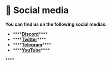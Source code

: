 # 📱 Social media

**You can find us on the following social medias:**

* \*\*\*\*[**Discord**](https://discord.gg/hCXPNUvTdp)\*\*\*\*
* \*\*\*\*[**Twitter**](https://twitter.com/TranquilityCity)\*\*\*\*
* \*\*\*\*[**Telegram**](https://t.me/TranquilityCity)\*\*\*\*
* \*\*\*\*[**YouTube**](https://www.youtube.com/channel/UCIduX_ie8wJHvxs_g-mb2mQ)\*\*\*\*

\*\*\*\*


